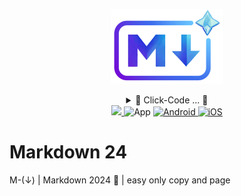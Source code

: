 <!-- logo IMG -->
<p align="center">
    <img width="180" src="https://raw.githubusercontent.com/bastndev/Markdown-24/main/IMG/logo.png?token=GHSAT0AAAAAACMP34DO4XD2DHWIE7FXN7ZSZNK4S4Q">
</p>

<!-- code IMG -->
<details >
<summary align="center">👾 Click-Code ... 👾</summary>

```
<p align="center">
    <img width="180" src="https://raw.githubusercontent.com/bastndev/Markdown-24/main/IMG/logo.png?token=GHSAT0AAAAAACMP34DO4XD2DHWIE7FXN7ZSZNK4S4Q">
</p>
```
</details>


<!-- Version - Social Media - ect -->
<div align="center">
<!-- CI -->
  <a href="https://github.com/bastndev/ShopyScan/actions/new">
   <img src="https://github.com/vitejs/vite/actions/workflows/ci.yml/badge.svg?branch=main">
  </a>
<!-- Version -->  
  </a href="#">
     <img alt="App" src="https://img.shields.io/badge/APP-v7.0.0-blue">
  </a>
<!-- Version Android -->
  <a href="#">
    <img alt="Android" src="https://img.shields.io/badge/App-Android-%233ddb84">
  </a>
<!-- Version iOS -->
  <a href="#">
    <img alt="iOS" src="https://img.shields.io/badge/App-iOS-orange">
  </a> 
</div>

# Markdown 24
M-(↓) | Markdown 2024 🔽 | easy only copy and page



